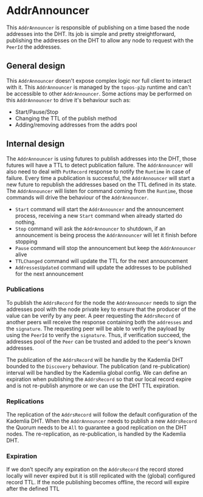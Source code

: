 # AddrAnnouncer

This `AddrAnnouncer` is responsible of publishing on a time based the node addresses into the DHT.
Its job is simple and pretty streightforward, publishing the addresses on the DHT to allow any node to request with the `PeerId` the addresses.

## General design

This `AddrAnnouncer` doesn't expose complex logic nor full client to interact with it. This `AddrAnnouncer` is managed by the `topos-p2p` runtime and can't be accessible to other `AddrAnnouncer`.
Some actions may be performed on this `AddrAnnouncer` to drive it's behaviour such as:

- Start/Pause/Stop
- Changing the TTL of the publish method
- Adding/removing addresses from the addrs pool

## Internal design

The `AddrAnnouncer` is using futures to publish addresses into the DHT, those futures will have a TTL to detect publication failure.
The `AddrAnnouncer` will also need to deal with `PutRecord` response to notify the `Runtime` in case of failure. Every time a publication is successful, the `AddrAnnouncer` will start a new future to republish the addresses based on the TTL defined in its state.
The `AddrAnnouncer` will listen for command coming from the `Runtime`, those commands will drive the behaviour of the `AddrAnnouncer`.

- `Start` command will start the `AddrAnnouncer` and the announcement process, receiving a new `Start` command when already started do nothing.
- `Stop` command will ask the `AddrAnnouncer` to shutdown, if an announcement is being process the `AddrAnnouncer` will let it finish before stopping
- `Pause` command will stop the announcement but keep the `AddrAnnouncer` alive
- `TTLChanged` command will update the TTL for the next announcement
- `AddressesUpdated` command will update the addresses to be published for the next announcement

### Publications

To publish the `AddrsRecord` for the node the `AddrAnnouncer` needs to sign the addresses pool with the node private key to ensure that the producer of the value can be verify by any peer.
A peer requesting the `AddrsRecord` of another peers will receive the response containing both the `addresses` and the `signature`. The requesting peer will be able to verify the payload by using the `PeerId` to verify the `signature`.
Thus, if verification succeed, the addresses pool of the `Peer` can be trusted and added to the peer's known addresses.

The publication of the `AddrsRecord` will be handle by the Kademlia DHT bounded to the `Discovery` behaviour. The publication (and re-publication) interval will be handled by the Kademlia global config.
We can define an expiration when publishing the `AddrsRecord` so that our local record expire and is not re-publish anymore or we can use the DHT TTL expiration.

### Replications

The replication of the `AddrsRecord` will follow the default configuration of the Kademlia DHT. When the `AddrAnnouncer` needs to publish a new `AddrsRecord` the Quorum needs to be `All` to guarantee a good replication on the DHT nodes.
The re-replication, as re-publication, is handled by the Kademlia DHT.

### Expiration

If we don't specify any expiration on the `AddrsRecord` the record stored locally will never expired but it is still replicated with the (global) configured record TTL.
If the node publishing becomes offline, the record will expire after the defined TTL
